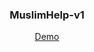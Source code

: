 <div align="center">
  <h3>MuslimHelp-v1</h3>
  <p>
    <a target="_blank" href="https://zougataga.github.io/muslimhelp-v1/">Demo</a>
  </p>
</div>
